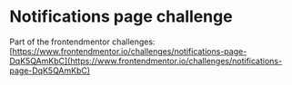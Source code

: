 # Notifications page challenge

Part of the frontendmentor challenges: [https://www.frontendmentor.io/challenges/notifications-page-DqK5QAmKbC](https://www.frontendmentor.io/challenges/notifications-page-DqK5QAmKbC)
